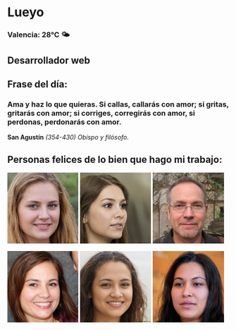 # Lueyo
### Valencia:  28°C 🌤️
## Desarrollador web
## Frase del día:
<!-- START QUOTE -->
### Ama y haz lo que quieras. Si callas, callarás con amor; si gritas, gritarás con amor; si corriges, corregirás con amor, si perdonas, perdonarás con amor.
**San Agustín** *(354-430) Obispo y filósofo.*
<!-- END QUOTE -->






## Personas felices de lo bien que hago mi trabajo:

<p float="left">
  <img src="src/image_0.png" width="32%" />
  <img src="src/image_1.png" width="32%" /> 
  <img src="src/image_2.png" width="32%" />
</p>
<p float="left">
  <img src="src/image_3.png" width="32%" />
  <img src="src/image_4.png" width="32%" /> 
  <img src="src/image_5.png" width="32%" />
</p>
